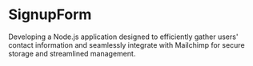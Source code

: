 # SignupForm
Developing a Node.js application designed to efficiently gather users' contact information and seamlessly integrate with Mailchimp for secure storage and streamlined management.
